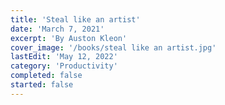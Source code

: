 ```yaml
---
title: 'Steal like an artist'
date: 'March 7, 2021'
excerpt: 'By Auston Kleon'
cover_image: '/books/steal like an artist.jpg'
lastEdit: 'May 12, 2022'
category: 'Productivity'
completed: false
started: false
---
```


